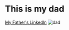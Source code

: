 # This is my dad
[My Father's LinkedIn](https://www.linkedin.com/search/results/all/?keywords=andrew%20wagnaar&origin=RICH_QUERY_SUGGESTION&position=0&searchId=83c7bdfa-5265-4834-b4c4-8ebc2b892e6d&sid=4X9)
![dad](https://user-images.githubusercontent.com/92960352/138538232-093cc786-6c46-488c-83c0-06299a47ae12.gif)

